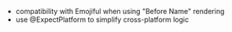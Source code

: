  - compatibility with Emojiful when using "Before Name" rendering
 - use @ExpectPlatform to simplify cross-platform logic